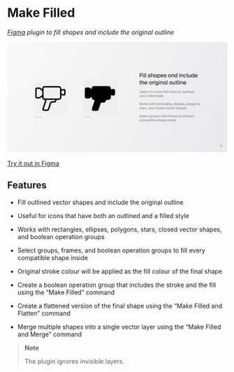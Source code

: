 # Make Filled

_[Figma](https://figma.com/about) plugin to fill shapes and include the original outline_

![Plugin Cover](/assets/cover.png)

[Try it out in Figma](https://figma.com/community/plugin/1130056585691217551)

## Features

- Fill outlined vector shapes and include the original outline
- Useful for icons that have both an outlined and a filled style
- Works with rectangles, ellipses, polygons, stars, closed vector shapes, and boolean operation groups
- Select groups, frames, and boolean operation groups to fill every compatible shape inside
- Original stroke colour will be applied as the fill colour of the final shape

- Create a boolean operation group that includes the stroke and the fill using the “Make Filled” command
- Create a flattened version of the final shape using the “Make Filled and Flatten” command
- Merge multiple shapes into a single vector layer using the “Make Filled and Merge” command

> **Note**
>
> The plugin ignores invisible layers.
